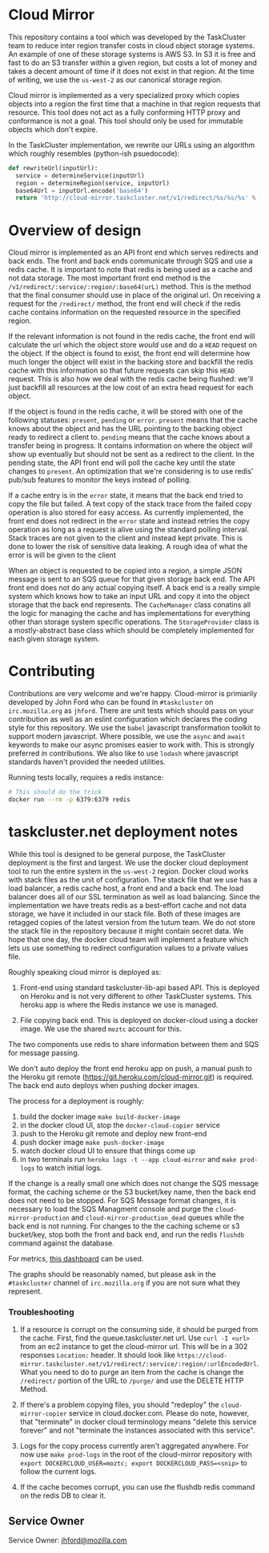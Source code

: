# Cloud Mirror

This repository contains a tool which was developed by the TaskCluster team to
reduce inter region transfer costs in cloud object storage systems. An example
of one of these storage systems is AWS S3. In S3 it is free and fast to do an
S3 transfer within a given region, but costs a lot of money and takes a decent
amount of time if it does not exist in that region. At the time of writing, we
use the `us-west-2` as our canonical storage region.

Cloud mirror is implemented as a very specialized proxy which copies objects
into a region the first time that a machine in that region requests that
resource. This tool does not act as a fully conforming HTTP proxy and
conformance is not a goal. This tool should only be used for immutable objects
which don't expire.

In the TaskCluster implementation, we rewrite our URLs using an algorithm which
roughly resembles (python-ish psuedocode):

```python
def rewriteUrl(inputUrl):
  service = determineService(inputUrl)
  region = determineRegion(service, inputUrl)
  base64Url = inputUrl.encode('base64')
  return 'http://cloud-mirror.taskcluster.net/v1/redirect/%s/%s/%s' % (service, region, base64Url)
```

# Overview of design

Cloud mirror is implemented as an API front end which serves redirects and back
ends. The front and back ends communicate through SQS and use a redis cache.
It is important to note that redis is being used as a cache and not data
storage. The most important front end method is the
`/v1/redirect/:service/:region/:base64(urL)` method. This is the method that
the final consumer should use in place of the original url. On receiving a
request for the `/redirect/` method, the front end will check if the redis
cache contains information on the requested resource in the specified region.

If the relevant information is not found in the redis cache, the front end will
calculate the url which the object store *would* use and do a `HEAD` request on
the object. If the object is found to exist, the front end will determine how
much longer the object will exist in the backing store and backfill the redis
cache with this information so that future requests can skip this `HEAD`
request. This is also how we deal with the redis cache being flushed: we'll
just backfill all resources at the low cost of an extra head request for each
object.

If the object is found in the redis cache, it will be stored with one of the
following statuses: `present`, `pending` or `error`. `present` means that the
cache knows about the object and has the URL pointing to the backing object
ready to redirect a client to. `pending` means that the cache knows about a
transfer being in progress. It contains information on where the object *will*
show up eventually but should not be sent as a redirect to the client. In the
pending state, the API front end will poll the cache key until the state
changes to `present`. An optimization that we're considering is to use redis'
pub/sub features to monitor the keys instead of polling.

If a cache entry is in the `error` state, it means that the back end tried to
copy the file but failed. A text copy of the stack trace from the failed copy
operation is also stored for easy access. As currently implemented, the front
end does not redirect in the `error` state and instead retries the copy
operation as long as a request is alive using the standard polling interval.
Stack traces are not given to the client and instead kept private. This is done
to lower the risk of sensitive data leaking. A rough idea of what the error is
will be given to the client

When an object is requested to be copied into a region, a simple JSON message
is sent to an SQS queue for that given storage back end. The API front end does
not do any actual copying itself. A back end is a really simple system which
knows how to take an input URL and copy it into the object storage that the
back end represents. The `CacheManager` class conatins all the logic for
managing the cache and has implementations for everything other than storage
system specific operations. The `StorageProvider` class is a mostly-abstract
base class which should be completely implemented for each given storage
system.

# Contributing

Contributions are very welcome and we're happy. Cloud-mirror is primiarily
developed by John Ford who can be found in `#taskcluster` on `irc.mozilla.org`
as `jhford`. There are unit tests which should pass on your contribution as
well as an eslint configuration which declares the coding style for this
repository. We use the `babel` javascript transformation toolkit to support
modern javascript. Where possible, we use the `async` and `await` keywords to
make our async promises easier to work with. This is strongly preferred in
contributions. We also like to use `lodash` where javascript standards haven't
provided the needed utilities.

Running tests locally, requires a redis instance:
```sh
# This should do the trick
docker run --rm -p 6379:6379 redis
```

# taskcluster.net deployment notes

While this tool is designed to be general purpose, the TaskCluster deployment
is the first and largest. We use the docker cloud deployment tool to run the
entire system in the `us-west-2` region. Docker cloud works with stack files as
the unit of configuration. The stack file that we use has a load balancer, a
redis cache host, a front end and a back end. The load balancer does all of our
SSL termination as well as load balancing. Since the implementation we have
treats redis as a best-effort cache and not data storage, we have it included
in our stack file. Both of these images are retagged copies of the latest
version from the tutum team. We do not store the stack file in the repository
because it might contain secret data. We hope that one day, the docker cloud
team will implement a feature which lets us use something to redirect
configuration values to a private values file.

Roughly speaking cloud mirror is deployed as:

1. Front-end using standard taskcluster-lib-api based API. This is deployed on
   Heroku and is not very different to other TaskCluster systems. This heroku
   app is where the Redis instance we use is managed.

2. File copying back end. This is deployed on docker-cloud using a docker
   image. We use the shared `moztc` account for this.

The two components use redis to share information between them and SQS for
message passing.

We don't auto deploy the front end heroku app on push, a manual push to the
Heroku git remote (https://git.heroku.com/cloud-mirror.git) is required. The
back end auto deploys when pushing docker images.

The process for a deployment is roughly:

1. build the docker image `make build-docker-image`
2. in the docker cloud UI, stop the `docker-cloud-copier` service
3. push to the Heroku git remote and deploy new front-end
4. push docker image `make push-docker-image`
5. watch docker cloud UI to ensure that things come up
6. in two terminals run `heroku logs -t --app cloud-mirror` and `make
   prod-logs` to watch initial logs.

If the change is a really small one which does not change the SQS message
format, the caching scheme or the S3 bucket/key name, then the back end does
not need to be stopped.  For SQS Message format changes, it is necessary to
load the SQS Managment console and purge the `cloud-mirror-production` and
`cloud-mirror-production_dead` queues while the back end is not running. For
changes to the the caching scheme or s3 bucket/key, stop both the front and
back end, and run the redis `flushdb` command against the database.

For metrics, [this
dashboard](https://app.signalfx.com/#/dashboard/Ci0GbQDAcAM?startTime=-1d&endTime=Now)
can be used.

The graphs should be reasonably named, but please ask in the `#taskcluster`
channel of `irc.mozilla.org` if you are not sure what they represent.

### Troubleshooting

1. If a resource is corrupt on the consuming side, it should be purged from the
   cache. First, find the queue.taskcluster.net url. Use `curl -I <url>` from
   an ec2 instance to get the cloud-mirror url. This will be in a 302 responses
   `Location:` header. It should look like
   `https://cloud-mirror.taskcluster.net/v1/redirect/:service/:region/:urlEncodedUrl`.
   What you need to do to purge an item from the cache is change the `/redirect/`
   portion of the URL to `/purge/` and use the DELETE HTTP Method.

2. If there's a problem copying files, you should "redeploy" the
   `cloud-mirror-copier` service in cloud.docker.com. Please do note, however,
   that "terminate" in docker cloud terminology means "delete this service
   forever" and not "terminate the instances associated with this service".

3. Logs for the copy process currently aren't aggregated anywhere. For now use
   `make prod-logs` in the root of the cloud-mirror repository with `export
   DOCKERCLOUD_USER=moztc; export DOCKERCLOUD_PASS=<snip>` to follow the current
   logs.

4. If the cache becomes corrupt, you can use the flushdb redis command on the
   redis DB to clear it.


Service Owner
-------------

Service Owner: jhford@mozilla.com
